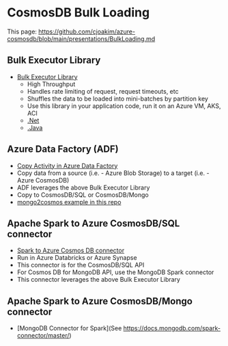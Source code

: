 # CosmosDB Bulk Loading

This page: https://github.com/cjoakim/azure-cosmosdb/blob/main/presentations/BulkLoading.md

## Bulk Executor Library

- [Bulk Executor Library](https://docs.microsoft.com/en-us/azure/cosmos-db/bulk-executor-overview)
  - High Throughput
  - Handles rate limiting of request, request timeouts, etc
  - Shuffles the data to be loaded into mini-batches by partition key
  - Use this library in your application code, run it on an Azure VM, AKS, ACI
  - [.Net](https://docs.microsoft.com/en-us/azure/cosmos-db/bulk-executor-dot-net)
  - [.Java](https://docs.microsoft.com/en-us/azure/cosmos-db/bulk-executor-java)

## Azure Data Factory (ADF)

- [Copy Activity in Azure Data Factory](https://docs.microsoft.com/en-us/azure/data-factory/connector-azure-cosmos-db)
- Copy data from a source (i.e. - Azure Blob Storage) to a target (i.e. - Azure CosmosDB)
- ADF leverages the above Bulk Executor Library
- Copy to CosmosDB/SQL or CosmosDB/Mongo
- [mongo2cosmos example in this repo](https://github.com/cjoakim/azure-cosmosdb/tree/main/code/python/apps/mongo2cosmos)

## Apache Spark to Azure CosmosDB/SQL connector

- [Spark to Azure Cosmos DB connector](https://docs.microsoft.com/en-us/azure/cosmos-db/spark-connector)
- Run in Azure Databricks or Azure Synapse
- This connector is for the CosmosDB/SQL API
- For Cosmos DB for MongoDB API, use the MongoDB Spark connector
- This connector leverages the above Bulk Executor Library

## Apache Spark to Azure CosmosDB/Mongo connector

- [MongoDB Connector for Spark](See https://docs.mongodb.com/spark-connector/master/)


